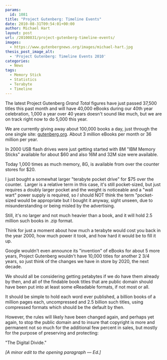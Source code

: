 ```yaml
---
params:
  id: 1081
title: "Project Gutenberg: Timeline Events"
date: 2010-08-31T09:54:01+00:00
author: Michael Hart
layout: post
url: /20100831/project-gutenberg-timeline-events/
images:
  - https://www.gutenbergnews.org/images/michael-hart.jpg
thesis_post_image_alt:
  - 'Project Gutenberg: Timeline Events 2010'
categories:
  - News
tags:
  - Memory Stick
  - Statistics
  - Terabyte
  - Timeline
---
```

The latest Project Gutenberg _Grand Total_ figures have just passed 37,500 titles this past month and will have 40,000 eBooks during our 40th year celebration, 1,000 a year over 40 years doesn't sound like much, but we are on track right now to do 5,000 this year.

We are currently giving away about 100,000 books a day, just through the one single site: [gutenberg.org](http://gutenberg.org "Official PG website"). About 3 million eBooks per month or 36 million per year.

In 2000 USB flash drives were just getting started with 8M "IBM Memory Sticks" available for about $60 and also 16M and 32M size were available.

Today 1,000 times as much memory, 8G, is available from over the counter stores for $20.

I just bought a somewhat larger "terabyte pocket drive" for $75 over the counter.  Larger is a relative term in this case, it's still pocket-sized, but just requires a doubly larger pocket and the weight is noticeable and a "wall wart" power supply is required, so _I_ should NOT think the term "pocket-sized would be appropriate but I bought it anyway, sight unseen, due to misunderstanding
or being misled by the advertising.<!--more-->

Still, it's no larger and not much heavier than a book, and it will hold 2.5 million such books in .zip format.

Think for just a moment about how much a terabyte would cost you back in the year 2000, how much power it took, and how hard it would be to fill it up.

Google wouldn't even announce its "invention" of eBooks for about 5 more years, Project Gutenberg wouldn't have 10,000 titles for another 2 3/4 years, so just think of the changes we have in store by 2020, the next decade.

We should all be considering getting petabytes if we do have them already by then, and all of the findable book titles that are public domain should have been put into at least some eReadable formats, if not most or all.

It should be simple to hold each word ever published, a billion books of a million pages each, uncompressed and 2.5 billion such titles, using compressed formats which should be the default by then.

However, the rules will likely have been changed again, and perhaps yet again, to stop the public domain and to insure that copyright is more and permanent not so much for the additional few percent in sales, but mostly for the purpose of preserving and protecting:

"The Digital Divide."

_[A minor edit to the opening paragraph — Ed.]_
